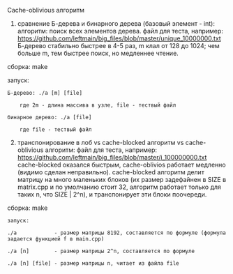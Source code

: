 Cache-oblivious алгоритм

1) сравнение Б-дерева и бинарного дерева (базовый элемент - int):
  алгоритм: поиск всех элементов дерева.
  файл для теста, например: https://github.com/leftmain/big_files/blob/master/unique_10000000.txt
  Б-дерево стабильно быстрее в 4-5 раз, m клал от 128 до 1024; чем больше m, тем быстрее поиск, но медленнее чтение.

  сборка: make
	
  запуск:
  
    Б-дерево: ./a [m] [file]
	
        где 2m - длина массива в узле, file - тествый файл

    бинарное дерево: ./a [file]
	
        где file - тествый файл

2) транспонирование в лоб vs cache-blocked алгоритм vs cache-oblivious алгоритм:
  файл для теста, например: https://github.com/leftmain/big_files/blob/master/i_100000000.txt
  cache-blocked оказался быстрым, cache-oblivios работает медленно (видимо сделан неправильно).
  cache-blocked алгоритм делит матрицу на много маленьких блоков (их размер задефайнен в SIZE в matrix.cpp и по умолчанию стоит 32, алгоритм работает только для таких n, что SIZE | 2^n), и транспонирует эти блоки поочереди.
  
  сборка: make
	
	запуск:
	
    ./a            - размер матрицы 8192, составляется по формуле (формула задается функцией f в main.cpp)
	
    ./a [n]        - размер матрицы 2^n, составляется по формуле
	
    ./a [n] [file] - размер матрицы n, читает из файла file
	
